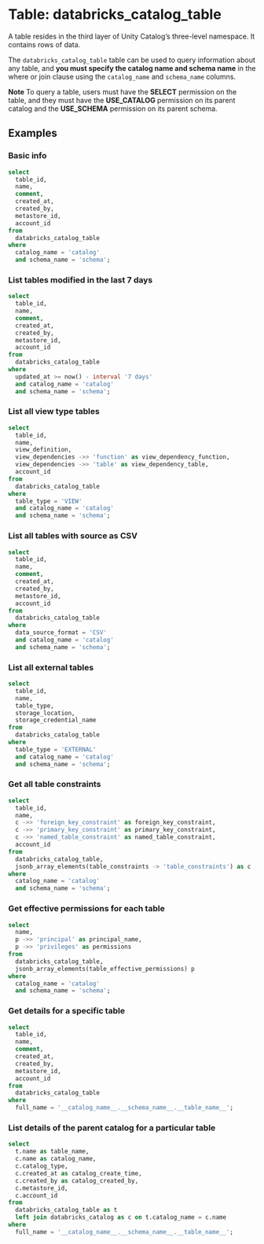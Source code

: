 # Table: databricks_catalog_table

A table resides in the third layer of Unity Catalog’s three-level namespace. It contains rows of data.

The `databricks_catalog_table` table can be used to query information about any table, and **you must specify the catalog name and schema name** in the where or join clause using the `catalog_name` and `schema_name` columns.

**Note** To query a table, users must have the **SELECT** permission on the table, and they must have the **USE_CATALOG** permission on its parent catalog and the **USE_SCHEMA** permission on its parent schema.

## Examples

### Basic info

```sql
select
  table_id,
  name,
  comment,
  created_at,
  created_by,
  metastore_id,
  account_id
from
  databricks_catalog_table
where
  catalog_name = 'catalog'
  and schema_name = 'schema';
```

### List tables modified in the last 7 days

```sql
select
  table_id,
  name,
  comment,
  created_at,
  created_by,
  metastore_id,
  account_id
from
  databricks_catalog_table
where
  updated_at >= now() - interval '7 days'
  and catalog_name = 'catalog'
  and schema_name = 'schema';
```

### List all view type tables

```sql
select
  table_id,
  name,
  view_definition,
  view_dependencies ->> 'function' as view_dependency_function,
  view_dependencies ->> 'table' as view_dependency_table,
  account_id
from
  databricks_catalog_table
where
  table_type = 'VIEW'
  and catalog_name = 'catalog'
  and schema_name = 'schema';
```

### List all tables with source as CSV

```sql
select
  table_id,
  name,
  comment,
  created_at,
  created_by,
  metastore_id,
  account_id
from
  databricks_catalog_table
where
  data_source_format = 'CSV'
  and catalog_name = 'catalog'
  and schema_name = 'schema';
```

### List all external tables

```sql
select
  table_id,
  name,
  table_type,
  storage_location,
  storage_credential_name
from
  databricks_catalog_table
where
  table_type = 'EXTERNAL'
  and catalog_name = 'catalog'
  and schema_name = 'schema';
```

### Get all table constraints

```sql
select
  table_id,
  name,
  c ->> 'foreign_key_constraint' as foreign_key_constraint,
  c ->> 'primary_key_constraint' as primary_key_constraint,
  c ->> 'named_table_constraint' as named_table_constraint,
  account_id
from
  databricks_catalog_table,
  jsonb_array_elements(table_constraints -> 'table_constraints') as c
where
  catalog_name = 'catalog'
  and schema_name = 'schema';
```

### Get effective permissions for each table

```sql
select
  name,
  p ->> 'principal' as principal_name,
  p ->> 'privileges' as permissions
from
  databricks_catalog_table,
  jsonb_array_elements(table_effective_permissions) p
where
  catalog_name = 'catalog'
  and schema_name = 'schema';
```

### Get details for a specific table

```sql
select
  table_id,
  name,
  comment,
  created_at,
  created_by,
  metastore_id,
  account_id
from
  databricks_catalog_table
where
  full_name = '__catalog_name__.__schema_name__.__table_name__';
```

### List details of the parent catalog for a particular table

```sql
select
  t.name as table_name,
  c.name as catalog_name,
  c.catalog_type,
  c.created_at as catalog_create_time,
  c.created_by as catalog_created_by,
  c.metastore_id,
  c.account_id
from
  databricks_catalog_table as t
  left join databricks_catalog as c on t.catalog_name = c.name
where
  full_name = '__catalog_name__.__schema_name__.__table_name__';
```